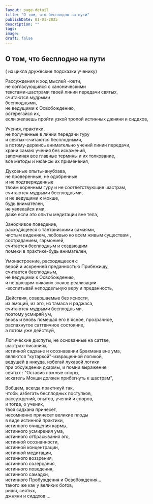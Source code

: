 ```yaml
---
layout: page-detail
title: "О том, что бесплодно на пути"
publishDate: 01-01-2025
description: ""
tags:
image:
draft: false
---
```


## О том, что бесплодно на пути
( из цикла дружеские подсказки ученику)  
  
Рассуждения и ход мыслей -юкти,   
не согласующийся с каноническими   
текстами-шастрами твоей линии передачи святых,  
считаются мудрыми   
бесплодными,  
не ведущими к Освобождению,   
остерегайся их,  
если желаешь пройти узкой тропой истинных джняни и сиддхов,  
  
Учения, практики,   
не полученные в линии передачи гуру   
и святых-считаются бесплодными,  
а потому-держись внимательно учений линии передачи,  
храни самаю учения без искажений,  
запоминая все главные термины и их толкование,   
все методы и нюансы их применения,   
  
Духовные опыты-анубхава,  
не проверенные, не одобренные   
и не подтвержденные   
твоим коренным гуру и не соответствующие шастрам,  
считаются мудрыми бесплодными,   
и не ведущими к мокше,  
будь внимателен,  
не увлекайся ими,   
даже если это опыты медитации вне тела,  
  
Заносчивое поведение,   
расходящееся с тантрийскими самаями,  
чистым видением, любовью ко всем живым существам ,  
состраданием, гармонией,  
считается бесплодным и создающим   
помехи в практике-будь внимателен,  
  
Умонастроение, расходящееся с   
верой и искренней преданностью Прибежищу,   
считается бесплодным,  
не ведущими к Освобождению,  
и не дающим никаких знаков реализации  
\-воспитывай неподдельную веру и преданность,  
  
Действия, совершаемые без ясности,   
из эмоций, из эго, из тамаса и раджаса,  
считаются мудрыми бесплодными,  
поэтому усмиряй ум,   
вновь и вновь помещая его в ясное, прозрачное,   
распахнутое саттвичное состояние,  
а потом уже действуй,   
  
Логические диспуты, не основанные на саттве,  
шастрах-писаниях,   
истинной садхане и осознавании Брахмана вне ума,  
являются "кутаркой"-извращенной логикой,  
ведущей в никуда, избегай лукавой логики   
при обсуждении дхармы, и помни выражение   
святых : "Оставив ложные споры,   
искатель Мокши должен прибегнуть к шастрам",  
  
Вобщем, всегда практикуй так,  
чтобы избегать бесплодных поступков,  
рассуждений, опытов, учений и споров,  
и тогда, о ученик,   
твоя садхана принесет,  
несомненно принесет великие плоды  
в виде истинной практики,  
истинного очищения кармы,   
истинного усмирения ума,  
истинного отбрасывания эго,  
истинной осознанности,  
истинной концентрации,  
истинной медитации,  
истинного воззрения,   
истинного созерцания,   
истинного поведения,  
истинного самадхи,  
истинного Пробуждения и Освобождения...  
такого же как у великих богов,  
риши, святых,   
джняни и сиддхов....
  
  
